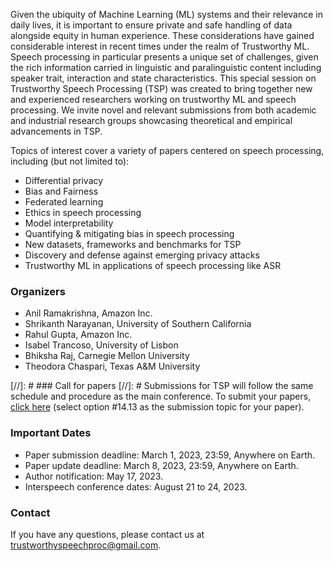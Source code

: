 Given the ubiquity of Machine Learning (ML) systems and their relevance in daily lives, it is important to ensure private and safe handling of data alongside equity in human experience. These considerations have gained considerable interest in recent times under the realm of Trustworthy ML. Speech processing in particular presents a unique set of challenges, given the rich information carried in linguistic and paralinguistic content including speaker trait, interaction and state characteristics. This special session on Trustworthy Speech Processing (TSP) was created to bring together new and experienced researchers working on trustworthy ML and speech processing. We invite novel and relevant submissions from both academic and industrial research groups showcasing theoretical and empirical advancements in TSP.

Topics of interest cover a variety of papers centered on speech processing, including (but not limited to): 
- Differential privacy
- Bias and Fairness
- Federated learning
- Ethics in speech processing
- Model interpretability
- Quantifying & mitigating bias in speech processing
- New datasets, frameworks and benchmarks for TSP
- Discovery and defense against emerging privacy attacks
- Trustworthy ML in applications of speech processing like ASR

### Organizers
- Anil Ramakrishna, Amazon Inc.
- Shrikanth Narayanan, University of Southern California
- Rahul Gupta, Amazon Inc.
- Isabel Trancoso, University of Lisbon
- Bhiksha Raj, Carnegie Mellon University
- Theodora Chaspari, Texas A&M University

[//]: # ### Call for papers
[//]: # Submissions for TSP will follow the same schedule and procedure as the main conference. To submit your papers, [click here](https://www.softconf.com/m/interspeech2023/) (select option #14.13 as the submission topic for your paper).   

### Important Dates
- Paper submission deadline: March 1, 2023, 23:59, Anywhere on Earth. 
- Paper update deadline: March 8, 2023, 23:59, Anywhere on Earth.
- Author notification: May 17, 2023.
- Interspeech conference dates: August 21 to 24, 2023.

### Contact
If you have any questions, please contact us at trustworthyspeechproc@gmail.com.
